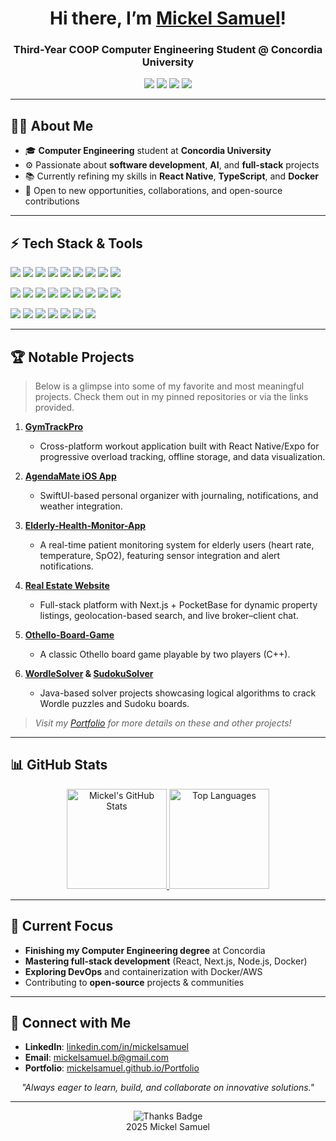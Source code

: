 <!-- INTRO SECTION -->
<h1 align="center">Hi there, I’m <a href="https://mickelsamuel.github.io/Portfolio" target="_blank">Mickel Samuel</a>!</h1>
<h3 align="center">Third-Year COOP Computer Engineering Student @ Concordia University</h3>

<p align="center">
  <a href="mailto:mickelsamuel.b@gmail.com"><img src="https://img.shields.io/badge/-Email%20Me-D14836?style=flat&logo=Gmail&logoColor=white"/></a>
  <a href="https://www.linkedin.com/in/mickelsamuel/"><img src="https://img.shields.io/badge/LinkedIn--_.svg?style=flat&logo=linkedin&colorB=0077B5"/></a>
  <a href="https://github.com/mickelsamuel"><img src="https://img.shields.io/github/followers/mickelsamuel?label=Follow&style=social"/></a>
  <a href="https://www.mickelsamuel.com/"><img src="https://img.shields.io/badge/Portfolio-%23121011.svg?style=flat&logo=github&logoColor=white"/></a>
</p>

---

## 👨‍💻 About Me

- 🎓 **Computer Engineering** student at **Concordia University**  
- ⚙️ Passionate about **software development**, **AI**, and **full-stack** projects  
- 📚 Currently refining my skills in **React Native**, **TypeScript**, and **Docker**  
- 🌱 Open to new opportunities, collaborations, and open-source contributions  

---

## ⚡ Tech Stack & Tools

<p>
  <!-- Programming Languages -->
  <img src="https://img.shields.io/badge/C++-00599C?style=flat&logo=c%2B%2B&logoColor=white"/>
  <img src="https://img.shields.io/badge/Java-ED8B00?style=flat&logo=java&logoColor=white"/>
  <img src="https://img.shields.io/badge/Python-3670A0?style=flat&logo=python&logoColor=ffdd54"/>
  <img src="https://img.shields.io/badge/JavaScript-323330?style=flat&logo=javascript&logoColor=F7DF1E"/>
  <img src="https://img.shields.io/badge/TypeScript-3178C6?style=flat&logo=typescript&logoColor=white"/>
  <img src="https://img.shields.io/badge/PHP-777BB4?style=flat&logo=php&logoColor=white"/>
  <img src="https://img.shields.io/badge/Swift-FA7343?style=flat&logo=swift&logoColor=white"/>
  <img src="https://img.shields.io/badge/Kotlin-0095D5?style=flat&logo=kotlin&logoColor=white"/>
  <img src="https://img.shields.io/badge/Assembly-007AA5?style=flat&logoColor=white"/>
</p>

<p>
  <!-- Frameworks & Libraries -->
  <img src="https://img.shields.io/badge/React-61DAFB?style=flat&logo=React&logoColor=white"/>
  <img src="https://img.shields.io/badge/Next.js-000000?style=flat&logo=nextdotjs&logoColor=white"/>
  <img src="https://img.shields.io/badge/Node.js-339933?style=flat&logo=node-dot-js&logoColor=white"/>
  <img src="https://img.shields.io/badge/Express.js-404D59?style=flat"/>
  <img src="https://img.shields.io/badge/Bootstrap-7952B3?style=flat&logo=bootstrap&logoColor=white"/>
  <img src="https://img.shields.io/badge/React_Native-61dafb?style=flat&logo=react&logoColor=white"/>
  <img src="https://img.shields.io/badge/Expo-000020?style=flat&logo=expo&logoColor=white"/>
  <img src="https://img.shields.io/badge/PocketBase-fdcc3d?style=flat"/>
  <img src="https://img.shields.io/badge/Firebase-ffca28?style=flat&logo=firebase&logoColor=black"/>
</p>

<p>
  <!-- Databases & Tools -->
  <img src="https://img.shields.io/badge/MySQL-4479A1?style=flat&logo=mysql&logoColor=white"/>
  <img src="https://img.shields.io/badge/PostgreSQL-4169E1?style=flat&logo=postgresql&logoColor=white"/>
  <img src="https://img.shields.io/badge/MongoDB-4EA94B?style=flat&logo=mongodb&logoColor=white"/>
  <img src="https://img.shields.io/badge/Docker-2496ED?style=flat&logo=docker&logoColor=white"/>
  <img src="https://img.shields.io/badge/Git-F05032?style=flat&logo=git&logoColor=white"/>
  <img src="https://img.shields.io/badge/GitHub-181717?style=flat&logo=github&logoColor=white"/>
  <img src="https://img.shields.io/badge/JUnit-25A162?style=flat&logo=junit5&logoColor=white"/>
</p>

---

## 🏆 Notable Projects

> Below is a glimpse into some of my favorite and most meaningful projects. Check them out in my pinned repositories or via the links provided.

1. **[GymTrackPro](https://github.com/mickelsamuel/gym)** 
   - Cross-platform workout application built with React Native/Expo for progressive overload tracking, offline storage, and data visualization.
     
2. **[AgendaMate iOS App](https://github.com/mickelsamuel/AgendaMate)** 
   - SwiftUI-based personal organizer with journaling, notifications, and weather integration.
  
3. **[Elderly-Health-Monitor-App](https://github.com/mickelsamuel/Elderly-Health-Monitor-App)**
   - A real-time patient monitoring system for elderly users (heart rate, temperature, SpO2), featuring sensor integration and alert notifications.

4. **[Real Estate Website](https://github.com/CodyStride/Cody_Stride-soen341projectF2023)**
   - Full-stack platform with Next.js + PocketBase for dynamic property listings, geolocation-based search, and live broker–client chat.

5. **[Othello-Board-Game](https://github.com/mickelsamuel/Othello-Board-Game)**
   - A classic Othello board game playable by two players (C++).

6. **[WordleSolver](https://github.com/mickelsamuel/WordleSolver) & [SudokuSolver](https://github.com/mickelsamuel/SudokuSolver)**
   - Java-based solver projects showcasing logical algorithms to crack Wordle puzzles and Sudoku boards.

> *Visit my [Portfolio](https://mickelsamuel.github.io/Portfolio) for more details on these and other projects!*

---

## 📊 GitHub Stats

<p align="center">
  <!-- GitHub Stats Card -->
  <a href="https://github.com/anuraghazra/github-readme-stats">
    <img alt="Mickel's GitHub Stats" src="https://github-readme-stats.vercel.app/api?username=mickelsamuel&show_icons=true&theme=radical" height="160"/>
  </a>
  
  <!-- Top Languages Card -->
  <a href="https://github.com/anuraghazra/github-readme-stats">
    <img alt="Top Languages" src="https://github-readme-stats.vercel.app/api/top-langs/?username=mickelsamuel&layout=compact&theme=radical" height="160"/>
  </a>
</p>

---

## 🎯 Current Focus
- **Finishing my Computer Engineering degree** at Concordia
- **Mastering full-stack development** (React, Next.js, Node.js, Docker)
- **Exploring DevOps** and containerization with Docker/AWS
- Contributing to **open-source** projects & communities

---

## 🤝 Connect with Me

- **LinkedIn**: [linkedin.com/in/mickelsamuel](https://www.linkedin.com/in/mickelsamuel/)
- **Email**: [mickelsamuel.b@gmail.com](mailto:mickelsamuel.b@gmail.com)
- **Portfolio**: [mickelsamuel.github.io/Portfolio](https://mickelsamuel.github.io/Portfolio)

<p align="center">
  <em>"Always eager to learn, build, and collaborate on innovative solutions."</em>
</p>

---

<!-- FOOTER OR SIGN-OFF -->
<p align="center">
  <img src="https://img.shields.io/badge/Thanks%20for%20Visiting!-orange?style=flat" alt="Thanks Badge"/>
  <br/>
  2025 Mickel Samuel
</p>
